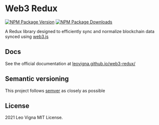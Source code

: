 # Web3 Redux

[![NPM Package Version][npm-image-version]][npm-url]
[![NPM Package Downloads][npm-image-downloads]][npm-url]

A Redux library designed to efficiently sync and normalize blockchain data synced using [web3.js](https://github.com/ChainSafe/web3.js)

## Docs

See the official documentation at [leovigna.github.io/web3-redux/][gh-page]

## Semantic versioning

This project follows [semver](https://semver.org/) as closely as possible

## License

2021 Leo Vigna
MIT License.

[repo]: https://github.com/leovigna/web3-redux
[gh-page]: https://leovigna.github.io/web3-redux/
[npm-image-version]: https://img.shields.io/npm/v/@leovigna/web3-redux.svg
[npm-image-downloads]: https://img.shields.io/npm/dm/@leovigna/web3-redux.svg
[npm-url]: https://npmjs.org/package/@leovigna/web3-redux
